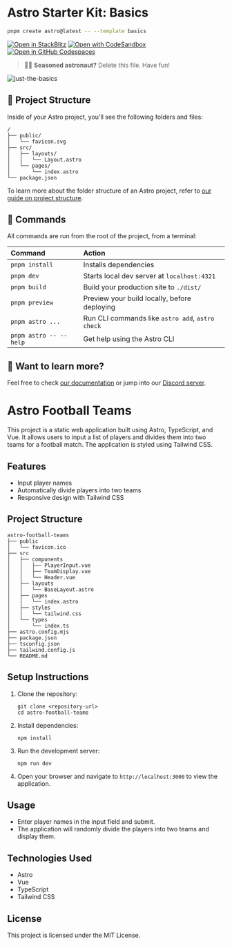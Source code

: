 # Astro Starter Kit: Basics

```sh
pnpm create astro@latest -- --template basics
```

[![Open in StackBlitz](https://developer.stackblitz.com/img/open_in_stackblitz.svg)](https://stackblitz.com/github/withastro/astro/tree/latest/examples/basics)
[![Open with CodeSandbox](https://assets.codesandbox.io/github/button-edit-lime.svg)](https://codesandbox.io/p/sandbox/github/withastro/astro/tree/latest/examples/basics)
[![Open in GitHub Codespaces](https://github.com/codespaces/badge.svg)](https://codespaces.new/withastro/astro?devcontainer_path=.devcontainer/basics/devcontainer.json)

> 🧑‍🚀 **Seasoned astronaut?** Delete this file. Have fun!

![just-the-basics](https://github.com/withastro/astro/assets/2244813/a0a5533c-a856-4198-8470-2d67b1d7c554)

## 🚀 Project Structure

Inside of your Astro project, you'll see the following folders and files:

```text
/
├── public/
│   └── favicon.svg
├── src/
│   ├── layouts/
│   │   └── Layout.astro
│   └── pages/
│       └── index.astro
└── package.json
```

To learn more about the folder structure of an Astro project, refer to [our guide on project structure](https://docs.astro.build/en/basics/project-structure/).

## 🧞 Commands

All commands are run from the root of the project, from a terminal:

| Command                   | Action                                           |
| :------------------------ | :----------------------------------------------- |
| `pnpm install`             | Installs dependencies                            |
| `pnpm dev`             | Starts local dev server at `localhost:4321`      |
| `pnpm build`           | Build your production site to `./dist/`          |
| `pnpm preview`         | Preview your build locally, before deploying     |
| `pnpm astro ...`       | Run CLI commands like `astro add`, `astro check` |
| `pnpm astro -- --help` | Get help using the Astro CLI                     |

## 👀 Want to learn more?

Feel free to check [our documentation](https://docs.astro.build) or jump into our [Discord server](https://astro.build/chat).


# Astro Football Teams

This project is a static web application built using Astro, TypeScript, and Vue. It allows users to input a list of players and divides them into two teams for a football match. The application is styled using Tailwind CSS.

## Features

- Input player names
- Automatically divide players into two teams
- Responsive design with Tailwind CSS

## Project Structure

```
astro-football-teams
├── public
│   └── favicon.ico
├── src
│   ├── components
│   │   ├── PlayerInput.vue
│   │   ├── TeamDisplay.vue
│   │   └── Header.vue
│   ├── layouts
│   │   └── BaseLayout.astro
│   ├── pages
│   │   └── index.astro
│   ├── styles
│   │   └── tailwind.css
│   └── types
│       └── index.ts
├── astro.config.mjs
├── package.json
├── tsconfig.json
├── tailwind.config.js
└── README.md
```

## Setup Instructions

1. Clone the repository:
   ```
   git clone <repository-url>
   cd astro-football-teams
   ```

2. Install dependencies:
   ```
   npm install
   ```

3. Run the development server:
   ```
   npm run dev
   ```

4. Open your browser and navigate to `http://localhost:3000` to view the application.

## Usage

- Enter player names in the input field and submit.
- The application will randomly divide the players into two teams and display them.

## Technologies Used

- Astro
- Vue
- TypeScript
- Tailwind CSS

## License

This project is licensed under the MIT License.
